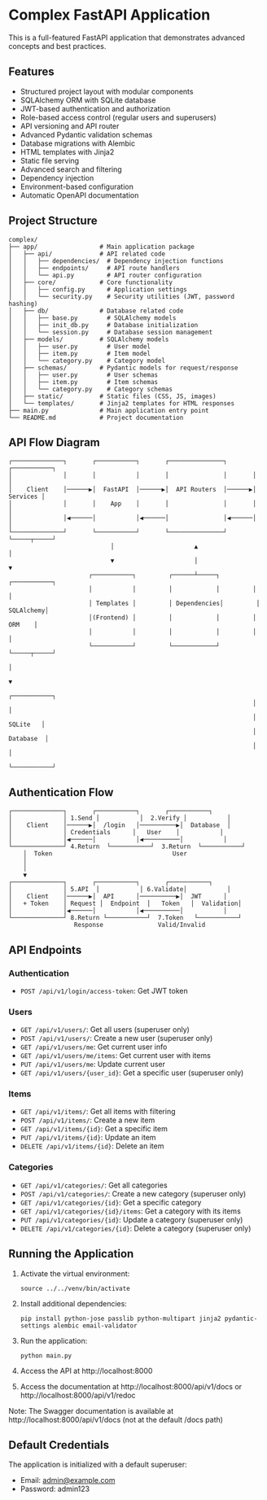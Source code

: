 # Complex FastAPI Application

This is a full-featured FastAPI application that demonstrates advanced concepts and best practices.

## Features

- Structured project layout with modular components
- SQLAlchemy ORM with SQLite database
- JWT-based authentication and authorization
- Role-based access control (regular users and superusers)
- API versioning and API router
- Advanced Pydantic validation schemas
- Database migrations with Alembic
- HTML templates with Jinja2
- Static file serving
- Advanced search and filtering
- Dependency injection
- Environment-based configuration
- Automatic OpenAPI documentation

## Project Structure

```
complex/
├── app/                 # Main application package
│   ├── api/             # API related code
│   │   ├── dependencies/  # Dependency injection functions
│   │   ├── endpoints/     # API route handlers
│   │   └── api.py         # API router configuration
│   ├── core/            # Core functionality
│   │   ├── config.py      # Application settings
│   │   └── security.py    # Security utilities (JWT, password hashing)
│   ├── db/              # Database related code
│   │   ├── base.py        # SQLAlchemy models
│   │   ├── init_db.py     # Database initialization
│   │   └── session.py     # Database session management
│   ├── models/          # SQLAlchemy models
│   │   ├── user.py        # User model
│   │   ├── item.py        # Item model
│   │   └── category.py    # Category model
│   ├── schemas/         # Pydantic models for request/response
│   │   ├── user.py        # User schemas
│   │   ├── item.py        # Item schemas
│   │   └── category.py    # Category schemas
│   ├── static/          # Static files (CSS, JS, images)
│   └── templates/       # Jinja2 templates for HTML responses
├── main.py              # Main application entry point
└── README.md            # Project documentation
```

## API Flow Diagram

```
┌──────────────┐       ┌───────────┐       ┌───────────────┐       ┌───────────┐
│              │       │           │       │               │       │           │
│    Client    │──────▶│  FastAPI  │──────▶│  API Routers  │──────▶│  Services │
│              │       │    App    │       │               │       │           │
│              │◀──────│           │◀──────│               │◀──────│           │
└──────────────┘       └───────────┘       └───────────────┘       └─────┬─────┘
                            │                      ▲                      │
                            ▼                      │                      ▼
                      ┌───────────┐         ┌──────┴─────┐         ┌───────────┐
                      │           │         │            │         │           │
                      │ Templates │         │ Dependencies│         │ SQLAlchemy│
                      │(Frontend) │         │            │         │    ORM    │
                      │           │         │            │         │           │
                      └───────────┘         └────────────┘         └─────┬─────┘
                                                                         │
                                                                         ▼
                                                                   ┌───────────┐
                                                                   │           │
                                                                   │  SQLite   │
                                                                   │ Database  │
                                                                   │           │
                                                                   └───────────┘
```

## Authentication Flow

```
┌──────────────┐       ┌───────────┐       ┌───────────┐
│              │ 1.Send │           │  2.Verify │           │
│    Client    │──────▶│  /login   │──────────▶│  Database  │
│              │ Credentials      │   User    │           │
│              │◀──────│           │◀──────────│           │
└──────────────┘ 4.Return  └───────────┘  3.Return  └───────────┘
    │  Token                                 User
    │
    │
    ▼
┌──────────────┐       ┌───────────┐       ┌───────────┐
│              │ 5.API  │           │ 6.Validate│           │
│    Client    │──────▶│  API      │──────────▶│  JWT      │
│   + Token    │ Request │  Endpoint  │   Token   │  Validation│
│              │◀──────│           │◀──────────│           │
└──────────────┘ 8.Return └───────────┘  7.Token   └───────────┘
                  Response               Valid/Invalid
```

## API Endpoints

### Authentication
- `POST /api/v1/login/access-token`: Get JWT token

### Users
- `GET /api/v1/users/`: Get all users (superuser only)
- `POST /api/v1/users/`: Create a new user (superuser only)
- `GET /api/v1/users/me`: Get current user info
- `GET /api/v1/users/me/items`: Get current user with items
- `PUT /api/v1/users/me`: Update current user
- `GET /api/v1/users/{user_id}`: Get a specific user (superuser only)

### Items
- `GET /api/v1/items/`: Get all items with filtering
- `POST /api/v1/items/`: Create a new item
- `GET /api/v1/items/{id}`: Get a specific item
- `PUT /api/v1/items/{id}`: Update an item
- `DELETE /api/v1/items/{id}`: Delete an item

### Categories
- `GET /api/v1/categories/`: Get all categories
- `POST /api/v1/categories/`: Create a new category (superuser only)
- `GET /api/v1/categories/{id}`: Get a specific category
- `GET /api/v1/categories/{id}/items`: Get a category with its items
- `PUT /api/v1/categories/{id}`: Update a category (superuser only)
- `DELETE /api/v1/categories/{id}`: Delete a category (superuser only)

## Running the Application

1. Activate the virtual environment:
   ```
   source ../../venv/bin/activate
   ```

2. Install additional dependencies:
   ```
   pip install python-jose passlib python-multipart jinja2 pydantic-settings alembic email-validator
   ```

3. Run the application:
   ```
   python main.py
   ```

4. Access the API at http://localhost:8000
5. Access the documentation at http://localhost:8000/api/v1/docs or http://localhost:8000/api/v1/redoc

Note: The Swagger documentation is available at http://localhost:8000/api/v1/docs (not at the default /docs path)

## Default Credentials

The application is initialized with a default superuser:
- Email: admin@example.com
- Password: admin123
